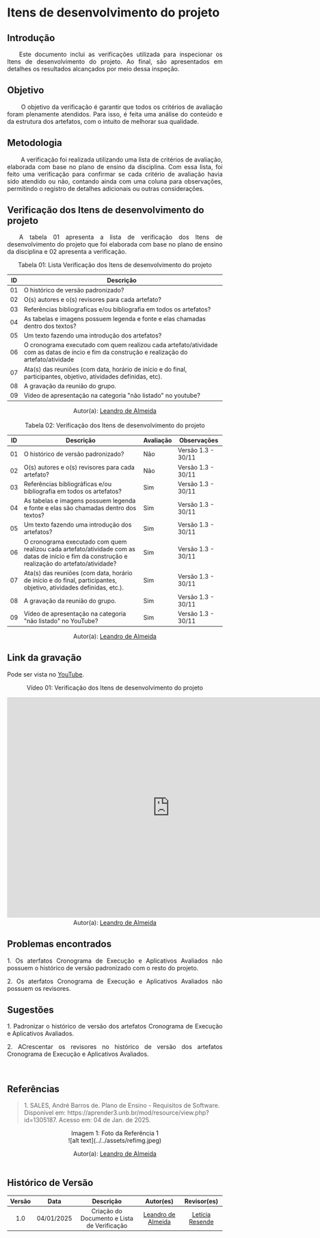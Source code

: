 # Itens de desenvolvimento do projeto

## Introdução
<p align="justify">
&emsp;&emsp;Este documento inclui as verificações utilizada para inspecionar os Itens de desenvolvimento do projeto. Ao final, são apresentados em detalhes os resultados alcançados por meio dessa inspeção.
</p>

## Objetivo
<p align="justify">
&emsp;&emsp; O objetivo da verificação é garantir que todos os critérios de avaliação foram plenamente atendidos. Para isso, é feita uma análise do conteúdo e da estrutura dos artefatos, com o intuito de melhorar sua qualidade.
</p>

## Metodologia
<p align="justify">
&emsp;&emsp; A verificação foi realizada utilizando uma lista de critérios de avaliação, elaborada com base no plano de ensino da disciplina. Com essa lista, foi feito uma verificação para confirmar se cada critério de avaliação havia sido atendido ou não, contando ainda com uma coluna para observações, permitindo o registro de detalhes adicionais ou outras considerações.</p>


## Verificação dos Itens de desenvolvimento do projeto
<p align="justify">
&emsp;&emsp;A tabela 01 apresenta a lista de verificação dos Itens de desenvolvimento do projeto que foi elaborada com base no plano de ensino da disciplina e 02 apresenta a verificação.
</p>

<center>Tabela 01: Lista Verificação dos Itens de desenvolvimento do projeto</center>

| **ID** | **Descrição** | 
|--------|---------------|
| 01     | O histórico de versão padronizado? |   
| 02     | O(s) autores e o(s) revisores para cada artefato? |  
| 03     | Referências bibliograficas e/ou bibliografia em todos os artefatos?  |  
| 04     | As tabelas e imagens possuem legenda e fonte e elas chamadas dentro dos textos? |  
| 05     | Um texto fazendo uma introdução dos artefatos? |    
| 06     | O cronograma executado com quem realizou cada artefato/atividade com as datas de íncio e fim da construção e realização do artefato/atividade  |    
| 07     | Ata(s) das reuniões (com data, horário de início e do final, participantes, objetivo, atividades definidas, etc). |   
| 08     | A gravação da reunião do grupo. |    
| 09     | Vídeo de apresentação na categoria "não listado" no youtube? |    

<center>
 Autor(a): <a href="https://github.com/jmarquees" target = "_blank">Leandro de Almeida</a>
</center>

<br>

<center>Tabela 02: Verificação dos Itens de desenvolvimento do projeto</center>

| **ID** | **Descrição** | **Avaliação** | **Observações** |
|--------|---------------|---------------|-----------------|
| 01     | O histórico de versão padronizado? | Não | Versão 1.3 - 30/11 |
| 02     | O(s) autores e o(s) revisores para cada artefato? | Não | Versão 1.3 - 30/11 |
| 03     | Referências bibliográficas e/ou bibliografia em todos os artefatos? | Sim | Versão 1.3 - 30/11 |
| 04     | As tabelas e imagens possuem legenda e fonte e elas são chamadas dentro dos textos? | Sim | Versão 1.3 - 30/11 |
| 05     | Um texto fazendo uma introdução dos artefatos? | Sim | Versão 1.3 - 30/11 |  
| 06     | O cronograma executado com quem realizou cada artefato/atividade com as datas de início e fim da construção e realização do artefato/atividade? | Sim | Versão 1.3 - 30/11 |
| 07     | Ata(s) das reuniões (com data, horário de início e do final, participantes, objetivo, atividades definidas, etc.). | Sim | Versão 1.3 - 30/11 |
| 08     | A gravação da reunião do grupo. | Sim | Versão 1.3 - 30/11 |
| 09     | Vídeo de apresentação na categoria "não listado" no YouTube? | Sim | Versão 1.3 - 30/11 |

<center>
 Autor(a): <a href="https://github.com/leomitx10" target = "_blank">Leandro de Almeida</a></h6>
</center>

## Link da gravação
Pode ser vista no [YouTube](https://youtu.be/wgZ2OCly4CU?si=t85IUPGAGaajwCja).</p>

<center>
    <p>Vídeo 01: Verificação dos Itens de desenvolvimento do projeto</p>
    <iframe width="760" height="515" src="https://www.youtube.com/embed/1kCVLNJLeTU?si=6hRjUWVOwZlPqfUy" title="YouTube video player" frameborder="0" allow="accelerometer; autoplay; clipboard-write; encrypted-media; gyroscope; picture-in-picture; web-share" referrerpolicy="strict-origin-when-cross-origin" allowfullscreen></iframe>
</center>

<center>
    Autor(a): <a href="https://github.com/leomitx10" target = "_blank">Leandro de Almeida</a></h6>
</center>

## Problemas encontrados

<p align="justify">1. Os aterfatos Cronograma de Execução e Aplicativos Avaliados não possuem o histórico de versão padronizado com o resto do projeto.</p>

<p align="justify">2. Os aterfatos Cronograma de Execução e Aplicativos Avaliados não possuem os revisores.</p>

## Sugestões

<p align="justify">1. Padronizar o histórico de versão dos artefatos Cronograma de Execução e Aplicativos Avaliados.</p>

<p align="justify">2. ACrescentar os revisores no histórico de versão dos artefatos Cronograma de Execução e Aplicativos Avaliados.</p>

<br>

## Referências

> <p id="1">1. SALES, André Barros de. Plano de Ensino - Requisitos de Software. Disponível em: https://aprender3.unb.br/mod/resource/view.php?id=1305187. Acesso em: 04 de Jan. de 2025.</p>
<center> <figcaption>Imagem 1: Foto da Referência 1</figcaption></center>
<center>
![alt text](../../assets/refimg.jpeg)
</center>
</p><center>Autor(a): <a href="https://github.com/leomitx10" target = "_blank">Leandro de Almeida</a></h6></center>
<br>

## Histórico de Versão

<center>

| Versão |    Data    |      Descrição       |  Autor(es) | Revisor(es) |
| :----: | :--------: | :------------------: | :-----: | :-----: |
|  1.0   | 04/01/2025 | Criação do Documento e Lista de Verificação | [Leandro de Almeida](https://github.com/leomitx10) | [Letícia Resende](https://github.com/LeticiaResende23) |

<center>